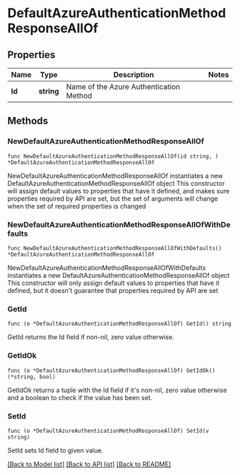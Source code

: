 # DefaultAzureAuthenticationMethodResponseAllOf

## Properties

Name | Type | Description | Notes
------------ | ------------- | ------------- | -------------
**Id** | **string** | Name of the Azure Authentication Method | 

## Methods

### NewDefaultAzureAuthenticationMethodResponseAllOf

`func NewDefaultAzureAuthenticationMethodResponseAllOf(id string, ) *DefaultAzureAuthenticationMethodResponseAllOf`

NewDefaultAzureAuthenticationMethodResponseAllOf instantiates a new DefaultAzureAuthenticationMethodResponseAllOf object
This constructor will assign default values to properties that have it defined,
and makes sure properties required by API are set, but the set of arguments
will change when the set of required properties is changed

### NewDefaultAzureAuthenticationMethodResponseAllOfWithDefaults

`func NewDefaultAzureAuthenticationMethodResponseAllOfWithDefaults() *DefaultAzureAuthenticationMethodResponseAllOf`

NewDefaultAzureAuthenticationMethodResponseAllOfWithDefaults instantiates a new DefaultAzureAuthenticationMethodResponseAllOf object
This constructor will only assign default values to properties that have it defined,
but it doesn't guarantee that properties required by API are set

### GetId

`func (o *DefaultAzureAuthenticationMethodResponseAllOf) GetId() string`

GetId returns the Id field if non-nil, zero value otherwise.

### GetIdOk

`func (o *DefaultAzureAuthenticationMethodResponseAllOf) GetIdOk() (*string, bool)`

GetIdOk returns a tuple with the Id field if it's non-nil, zero value otherwise
and a boolean to check if the value has been set.

### SetId

`func (o *DefaultAzureAuthenticationMethodResponseAllOf) SetId(v string)`

SetId sets Id field to given value.



[[Back to Model list]](../README.md#documentation-for-models) [[Back to API list]](../README.md#documentation-for-api-endpoints) [[Back to README]](../README.md)


